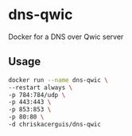 # dns-qwic
Docker for a DNS over Qwic server

## Usage

```sh
docker run --name dns-qwic \
--restart always \
-p 784:784/udp \
-p 443:443 \
-p 853:853 \
-p 80:80 \
-d chriskacerguis/dns-qwic
```